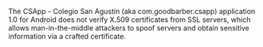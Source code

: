 The CSApp - Colegio San Agustin (aka com.goodbarber.csapp) application 1.0 for Android does not verify X.509 certificates from SSL servers, which allows man-in-the-middle attackers to spoof servers and obtain sensitive information via a crafted certificate.